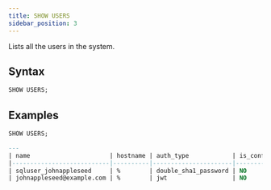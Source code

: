 ```yaml
---
title: SHOW USERS
sidebar_position: 3
---
```


Lists all the users in the system.

## Syntax

```sql
SHOW USERS;
```

## Examples

```sql
SHOW USERS;

---
| name                      | hostname | auth_type            | is_configured |
|---------------------------|----------|----------------------|---------------|
| sqluser_johnappleseed     | %        | double_sha1_password | NO            |
| johnappleseed@example.com | %        | jwt                  | NO            |
```
